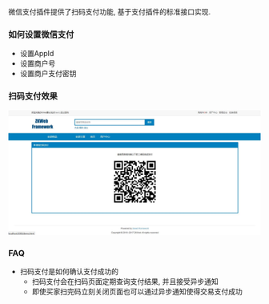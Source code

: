 微信支付插件提供了扫码支付功能, 基于支付插件的标准接口实现.<br/>

### 如何设置微信支付

- 设置AppId
- 设置商户号
- 设置商户支付密钥

### 扫码支付效果

![扫码支付效果](../images/plugins/finance.payment.wechat.wechat_qrcode_pay.jpg)

### FAQ

- 扫码支付是如何确认支付成功的
	- 扫码支付会在扫码页面定期查询支付结果, 并且接受异步通知
	- 即使买家扫完码立刻关闭页面也可以通过异步通知使得交易支付成功
